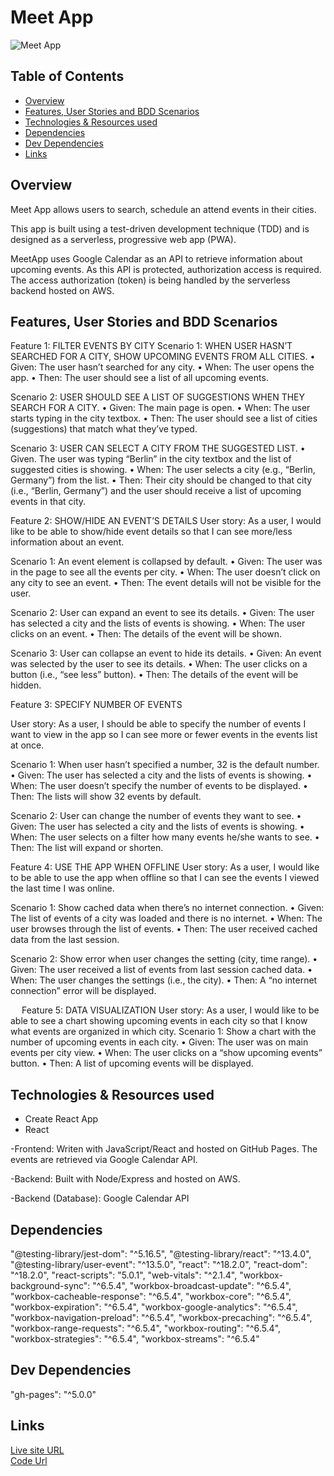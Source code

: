 # Meet App
![Meet App](https://i.imgur.com/gAunlPc.png)

## Table of Contents
- [Overview](#overview)
- [Features, User Stories and BDD Scenarios](#features-user-stories-and-bdd-scenarios)
- [Technologies & Resources used](#technologies--resources-used)
- [Dependencies](#dependencies)
- [Dev Dependencies](#dev-dependencies)
- [Links](#links)

## Overview

Meet App allows users to search, schedule an attend events in their cities.

This app is built using a test-driven development technique (TDD) and is designed as a serverless, progressive web app (PWA). 

MeetApp uses Google Calendar as an API to retrieve information about upcoming events. As this API is protected, authorization access is required. The access authorization (token) is being handled by the serverless backend hosted on AWS.

## Features, User Stories and BDD Scenarios

Feature 1: FILTER EVENTS BY CITY
Scenario 1: WHEN USER HASN’T SEARCHED FOR A CITY, SHOW UPCOMING EVENTS FROM ALL CITIES.
•	Given: The user hasn’t searched for any city.
•	When: The user opens the app.
•	Then: The user should see a list of all upcoming events.

Scenario 2: USER SHOULD SEE A LIST OF SUGGESTIONS WHEN THEY SEARCH FOR A CITY.
•	Given: The main page is open.
•	When: The user starts typing in the city textbox.
•	Then: The user should see a list of cities (suggestions) that match what they’ve typed.

Scenario 3: USER CAN SELECT A CITY FROM THE SUGGESTED LIST.
•	Given. The user was typing “Berlin” in the city textbox and the list of suggested cities is showing.
•	When: The user selects a city (e.g., “Berlin, Germany”) from the list.
•	Then: Their city should be changed to that city (i.e., “Berlin, Germany”) and the user should receive a list of upcoming events in that city.


Feature 2: SHOW/HIDE AN EVENT’S DETAILS
User story: As a user, I would like to be able to show/hide event details so that I can see more/less information about an event.

Scenario 1: An event element is collapsed by default.
•	Given: The user was in the page to see all the events per city.
•	When: The user doesn’t click on any city to see an event.
•	Then: The event details will not be visible for the user.

Scenario 2: User can expand an event to see its details.
•	Given: The user has selected a city and the lists of events is showing.
•	When: The user clicks on an event.
•	Then: The details of the event will be shown.

Scenario 3: User can collapse an event to hide its details.
•	Given: An event was selected by the user to see its details.
•	When: The user clicks on a button (i.e., “see less” button).
•	Then: The details of the event will be hidden.
 

Feature 3: SPECIFY NUMBER OF EVENTS

User story: As a user, I should be able to specify the number of events I want to view in the app so I can see more or fewer events in the events list at once.

Scenario 1: When user hasn’t specified a number, 32 is the default number.
•	Given: The user has selected a city and the lists of events is showing.
•	When: The user doesn’t specify the number of events to be displayed.
•	Then: The lists will show 32 events by default.

Scenario 2: User can change the number of events they want to see.
•	Given: The user has selected a city and the lists of events is showing.
•	When: The user selects on a filter how many events he/she wants to see.
•	Then: The list will expand or shorten.


Feature 4: USE THE APP WHEN OFFLINE
User story: As a user, I would like to be able to use the app when offline so that I can see the events I viewed the last time I was online.

Scenario 1: Show cached data when there’s no internet connection.
•	Given: The list of events of a city was loaded and there is no internet.
•	When: The user browses through the list of events.
•	Then: The user received cached data from the last session.

Scenario 2: Show error when user changes the setting (city, time range).
•	Given: The user received a list of events from last session cached data.
•	When: The user changes the settings (i.e., the city).
•	Then: A “no internet connection” error will be displayed.

 
Feature 5: DATA VISUALIZATION
User story: As a user, I would like to be able to see a chart showing upcoming events in each city so that I know what events are organized in which city.
Scenario 1: Show a chart with the number of upcoming events in each city.
•	Given: The user was on main events per city view.
•	When: The user clicks on a “show upcoming events” button.
•	Then: A list of upcoming events will be displayed.


## Technologies & Resources used

- Create React App
- React


-Frontend:
Writen with JavaScript/React and hosted on GitHub Pages. The events are retrieved via Google Calendar API.

-Backend:
Built with Node/Express and hosted on AWS.

-Backend (Database):
Google Calendar API

## Dependencies
"@testing-library/jest-dom": "^5.16.5",
"@testing-library/react": "^13.4.0",
"@testing-library/user-event": "^13.5.0",
"react": "^18.2.0",
"react-dom": "^18.2.0",
"react-scripts": "5.0.1",
"web-vitals": "^2.1.4",
"workbox-background-sync": "^6.5.4",
"workbox-broadcast-update": "^6.5.4",
"workbox-cacheable-response": "^6.5.4",
"workbox-core": "^6.5.4",
"workbox-expiration": "^6.5.4",
"workbox-google-analytics": "^6.5.4",
"workbox-navigation-preload": "^6.5.4",
"workbox-precaching": "^6.5.4",
"workbox-range-requests": "^6.5.4",
"workbox-routing": "^6.5.4",
"workbox-strategies": "^6.5.4",
"workbox-streams": "^6.5.4"

## Dev Dependencies
"gh-pages": "^5.0.0"


## Links
[Live site URL](https://gabcb.github.io/meet/) <br>
[Code Url](https://github.com/GabCB/meet) <br>


